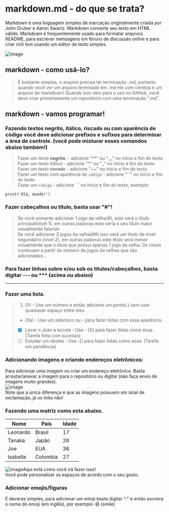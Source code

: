 # markdown.md - do que se trata?
Markdown é uma linguagem simples de marcação originalmente criada por John Gruber e Aaron Swartz. Markdown converte seu texto em HTML válido. Markdown é frequentemente usado para formatar arquivos README, para escrever mensagens em fóruns de discussão online e para criar rich text usando um editor de texto simples.

![image](https://user-images.githubusercontent.com/89877899/153759851-7dde4771-2ce5-4086-a392-5739a9e6f1df.png)
## markdown - como usá-lo?
> É bastante simples, o arquivo precisa ter terminação .md, portanto quando você ver um arquivo terminado em .md ele com certeza é um arquivo de markdown! Quando isso vem para o uso no GitHub, você deve criar primeiramente um repositório com uma terminação ".md".

## markdown - vamos programar!
### Fazendo textos negrito, itálico, riscado ou com aparência de código você deve adicionar prefixos e sufixos para determinar a área de controle. (você pode misturar esses comandos abaixo também!)
> Fazer um texto **negrito**. - adicione "**" ou "__" no início e fim do texto\
> Fazer um texto *itálico* - adicione "*" ou "_" no início e fim do texto\
> Fazer um texto ~~riscado~~ - adicione "~~" no início e fim do texto\
> Fazer um texto com aparência de ``código`` - adicione "``" no início e fim do texto\
> Fazer um ```código``` - adicione ``` no início e fim do texto, exemplo:
```
print('Olá, mundo!')
```

### Fazer cabeçalhos ou título, basta usar "#"!
> Se você somente adicionar 1 jogo da velha(#), este será o título principal(nível 1), em outras palavras este seria o seu título maior visualmente falando\
> Se você adicionar 2 jogos da velha(##) isso será um título de nível segundário (nível 2), em outras palavras este título será menor visualmente que o título que possui apenas 1 jogo da velha.
> Os níveis continuam a partir do número de jogos da velhas que são adicionados...

### Para fazer linhas sobre e/ou sob os títulos/cabeçalhos, basta digitar --- ou *** (acima ou abaixo)
***

### Fazer uma lista.
> 1. Oi! - Use um número e então adicione um ponto(.) sem usar quaisquer espaço entre eles.
> * Olá! - Use um asterisco ou - para fazer listas com essa aparência.
> - [X] Levar o João a escola - Use - [X] para fazer listas como essa. (Tarefa feita com sucesso)
> - [ ] Estudar um idioma - Use -[] para fazer listas como essa. (Tarefa em pendência)

### Adicionando imagens e criando endereços eletrônicos:
Para adicionar uma imagem ou criar um endereço eletrônico. Basta arrastar/anexar a imagem para o repositório ou digitar (não faça envio de imagens muito grandes).\
![image](https://user-images.githubusercontent.com/89877899/153758712-d76ebde7-747d-4695-8501-4d828c5709b5.png)\
Note que a única diferença é que as imagens possuem um sinal de exclamação, já os links não!

### Fazendo uma matriz como esta abaixo.
Nome | País | Idade
---|---|---
Leonardo | Brasil | 17
Tanaka | Japão | 26
Joe | EUA | 36
Isabella | Colombia | 27


![image](https://user-images.githubusercontent.com/89877899/153759106-21540a9b-2f32-4089-9923-4fdfe05f291d.png)Aqui está como você irá fazer isso!\
Você pode personalizar os espaços de acordo com o seu gosto.

### Adicionar emojis/figuras
É deveras simples, para adicionar um emoji basta digitar ":" e então escreva o nome do emoji (em inglês), por exemplo: :smile: (smile)
